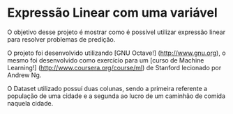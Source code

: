 Expressão Linear com uma variável
=================================

O objetivo desse projeto é mostrar como é possível utilizar expressão linear para resolver problemas de predição.

O projeto foi desenvolvido utilizando [GNU Octave!] (http://www.gnu.org), o mesmo foi desenvolvido como exercício para um [curso de Machine Learning!] (http://www.coursera.org/course/ml) de Stanford lecionado por Andrew Ng.

O Dataset utilizado possuí duas colunas, sendo a primeira referente a população de uma cidade e a segunda ao lucro de um caminhão de comida naquela cidade.